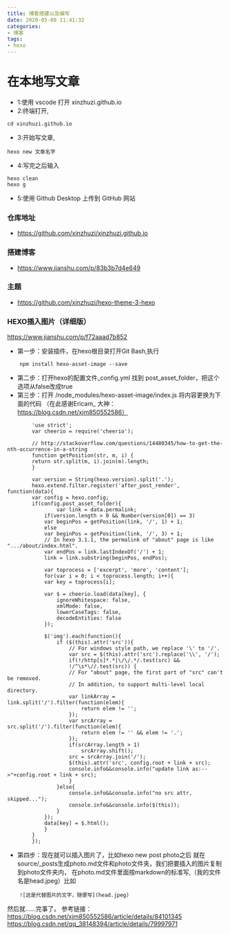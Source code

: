 ```yaml
---
title: 博客搭建以及编写
date: 2020-05-08 11:41:32
categories:
- 博客
tags:
- hexo
---
```


# 在本地写文章

* 1:使用 vscode 打开 xinzhuzi.github.io
* 2:终端打开, 
```
cd xinzhuzi.github.io
```
* 3:开始写文章,
```
hexo new 文章名字
```
* 4:写完之后输入
```
hexo clean
hexo g
```
* 5:使用 Github Desktop 上传到 GitHub 网站

### 仓库地址
* https://github.com/xinzhuzi/xinzhuzi.github.io

### 搭建博客
* https://www.jianshu.com/p/83b3b7d4e649

### 主题
* https://github.com/xinzhuzi/hexo-theme-3-hexo

### HEXO插入图片（详细版）
https://www.jianshu.com/p/f72aaad7b852

* 第一步：安装插件，在hexo根目录打开Git Bash,执行
```
    npm install hexo-asset-image --save
```
* 第二步：打开hexo的配置文件_config.yml
找到 post_asset_folder，把这个选项从false改成true
* 第三步：打开
/node_modules/hexo-asset-image/index.js
将内容更换为下面的代码
（在此感谢Ericam_ 大神：https://blog.csdn.net/xjm850552586）
```
        'use strict';
        var cheerio = require('cheerio');

        // http://stackoverflow.com/questions/14480345/how-to-get-the-nth-occurrence-in-a-string
        function getPosition(str, m, i) {
        return str.split(m, i).join(m).length;
        }

        var version = String(hexo.version).split('.');
        hexo.extend.filter.register('after_post_render', function(data){
        var config = hexo.config;
        if(config.post_asset_folder){
                var link = data.permalink;
            if(version.length > 0 && Number(version[0]) == 3)
            var beginPos = getPosition(link, '/', 1) + 1;
            else
            var beginPos = getPosition(link, '/', 3) + 1;
            // In hexo 3.1.1, the permalink of "about" page is like ".../about/index.html".
            var endPos = link.lastIndexOf('/') + 1;
            link = link.substring(beginPos, endPos);

            var toprocess = ['excerpt', 'more', 'content'];
            for(var i = 0; i < toprocess.length; i++){
            var key = toprocess[i];
        
            var $ = cheerio.load(data[key], {
                ignoreWhitespace: false,
                xmlMode: false,
                lowerCaseTags: false,
                decodeEntities: false
            });

            $('img').each(function(){
                if ($(this).attr('src')){
                    // For windows style path, we replace '\' to '/'.
                    var src = $(this).attr('src').replace('\\', '/');
                    if(!/http[s]*.*|\/\/.*/.test(src) &&
                    !/^\s*\//.test(src)) {
                    // For "about" page, the first part of "src" can't be removed.
                    // In addition, to support multi-level local directory.
                    var linkArray = link.split('/').filter(function(elem){
                        return elem != '';
                    });
                    var srcArray = src.split('/').filter(function(elem){
                        return elem != '' && elem != '.';
                    });
                    if(srcArray.length > 1)
                        srcArray.shift();
                    src = srcArray.join('/');
                    $(this).attr('src', config.root + link + src);
                    console.info&&console.info("update link as:-->"+config.root + link + src);
                    }
                }else{
                    console.info&&console.info("no src attr, skipped...");
                    console.info&&console.info($(this));
                }
            });
            data[key] = $.html();
            }
        }
        });
```
* 第四步：现在就可以插入图片了，比如hexo new post photo之后
就在source/_posts生成photo.md文件和photo文件夹，我们把要插入的图片复制到photo文件夹内，
在photo.md文件里面按markdown的标准写,（我的文件名是head.jpeg）比如

```
    ![这是代替图片的文字，随便写](head.jpeg)
```
然后就……完事了。
参考链接：  
https://blog.csdn.net/xjm850552586/article/details/84101345
https://blog.csdn.net/qq_38148394/article/details/79997971
